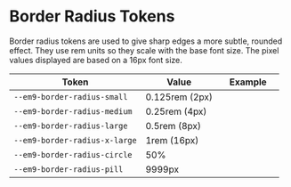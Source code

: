 # Border Radius Tokens

Border radius tokens are used to give sharp edges a more subtle, rounded effect. They use rem units so they scale with the base font size. The pixel values displayed are based on a 16px font size.

| Token                        | Value          | Example                                                                                                  |
| ---------------------------- | -------------- | -------------------------------------------------------------------------------------------------------- |
| `--em9-border-radius-small`   | 0.125rem (2px) | <div class="border-radius-demo" style="border-radius: var(--em9-border-radius-small);"></div>             |
| `--em9-border-radius-medium`  | 0.25rem (4px)  | <div class="border-radius-demo" style="border-radius: var(--em9-border-radius-medium);"></div>            |
| `--em9-border-radius-large`   | 0.5rem (8px)   | <div class="border-radius-demo" style="border-radius: var(--em9-border-radius-large);"></div>             |
| `--em9-border-radius-x-large` | 1rem (16px)    | <div class="border-radius-demo" style="border-radius: var(--em9-border-radius-x-large);"></div>           |
| `--em9-border-radius-circle`  | 50%            | <div class="border-radius-demo" style="border-radius: var(--em9-border-radius-circle);"></div>            |
| `--em9-border-radius-pill`    | 9999px         | <div class="border-radius-demo" style="border-radius: var(--em9-border-radius-pill); width: 6rem;"></div> |
